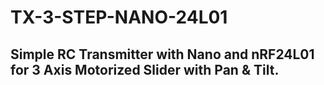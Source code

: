 # TX-3-STEP-NANO-24L01

## Simple RC Transmitter with Nano and nRF24L01 for 3 Axis Motorized Slider with Pan & Tilt.
